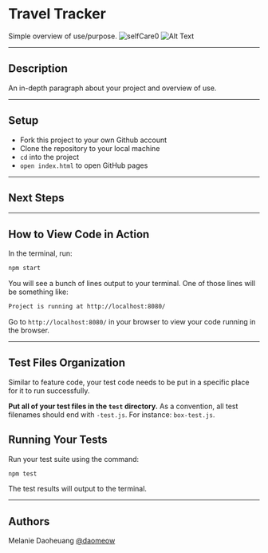 # Travel Tracker
Simple overview of use/purpose.
![selfCare0](./images/login-page.png) 
![Alt Text](https://media.giphy.com/media/J9jX6JqnTlgOJd8qLI/giphy.gif)

---

## Description
An in-depth paragraph about your project and overview of use.

---

## Setup
- Fork this project to your own Github account
- Clone the repository to your local machine
- `cd` into the project
- `open index.html` to open GitHub pages
---

## Next Steps

---

## How to View Code in Action

In the terminal, run:

```bash
npm start
```

You will see a bunch of lines output to your terminal. One of those lines will be something like:

```bash
Project is running at http://localhost:8080/
```

Go to `http://localhost:8080/` in your browser to view your code running in the browser.

---

## Test Files Organization

Similar to feature code, your test code needs to be put in a specific place for it to run successfully.

**Put all of your test files in the `test` directory.** As a convention, all test filenames should end with `-test.js`. For instance: `box-test.js`.

## Running Your Tests

Run your test suite using the command:

```bash
npm test
```

The test results will output to the terminal.

---
## Authors
Melanie Daoheuang [@daomeow](https://github.com/daomeow)

